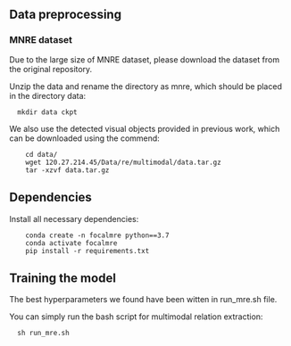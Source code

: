 
## Data preprocessing
### MNRE dataset
Due to the large size of MNRE dataset, please download the dataset from the original repository.

Unzip the data and rename the directory as mnre, which should be placed in the directory data:
```shell
  mkdir data ckpt
```
We also use the detected visual objects provided in previous work, which can be downloaded using the commend:

```shell
    cd data/
    wget 120.27.214.45/Data/re/multimodal/data.tar.gz
    tar -xzvf data.tar.gz
```
## Dependencies
Install all necessary dependencies:
```shell
    conda create -n focalmre python==3.7
    conda activate focalmre
    pip install -r requirements.txt
```

## Training the model
The best hyperparameters we found have been witten in run_mre.sh file.

You can simply run the bash script for multimodal relation extraction:
```shell
  sh run_mre.sh
```

